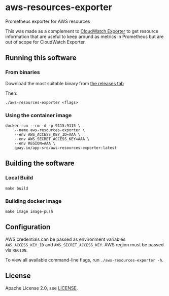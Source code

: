 # aws-resources-exporter

Prometheus exporter for AWS resources

This was made as a complement to [CloudWatch Exporter](https://github.com/prometheus/cloudwatch_exporter) to get resource information that are useful to keep around as metrics in Prometheus but are out of scope for CloudWatch Exporter.

## Running this software

### From binaries

Download the most suitable binary from [the releases tab](https://github.com/app-sre/aws-resources-exporter/releases)

Then:

    ./aws-resources-exporter <flags>

### Using the container image

    docker run --rm -d -p 9115:9115 \
        --name aws-resources-exporter \
        --env AWS_ACCESS_KEY_ID=AAA \
        --env AWS_SECRET_ACCESS_KEY=AAA \
        --env REGION=AAA \
        quay.io/app-sre/aws-resources-exporter:latest

## Building the software

### Local Build

    make build

### Building docker image

    make image image-push

## Configuration

AWS credentials can be passed as environment variables `AWS_ACCESS_KEY_ID` and `AWS_SECRET_ACCESS_KEY`. AWS region must be passed via `REGION`.

To view all available command-line flags, run `./aws-resources-exporter -h`.

## License

Apache License 2.0, see [LICENSE](LICENSE).

